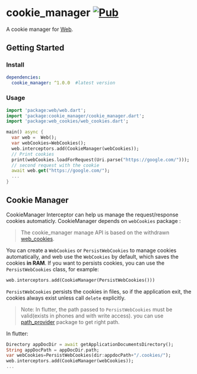 # cookie_manager [![Pub](https://img.shields.io/pub/v/cookie_manager.svg?style=flat-square)](https://pub.dartlang.org/packages/cookie_manager)

A  cookie manager for [Web](https://github.com/tautalos/web).

## Getting Started

### Install

```yaml
dependencies:
  cookie_manager: ^1.0.0  #latest version
```

### Usage

```dart
import 'package:web/web.dart';
import 'package:cookie_manager/cookie_manager.dart';
import 'package:web_cookies/web_cookies.dart';

main() async {
  var web =  Web();
  var webCookies=WebCookies();
  web.interceptors.add(CookieManager(webCookies));
  // Print cookies
  print(webCookies.loadForRequest(Uri.parse("https://google.com/")));
  // second request with the cookie
  await web.get("https://google.com/");
  ... 
}
```

## Cookie Manager

CookieManager Interceptor can help us manage the request/response cookies automaticly. CookieManager depends on `webCookies` package :

> The cookie_manager  manage API is based on the withdrawn [web_cookies](https://github.com/tautalos/web_cookies).

You can create a `WebCookies` or `PersistWebCookies` to manage cookies automatically, and web use the `WebCookies` by default, which saves the cookies **in RAM**. If you want to persists cookies, you can use the `PersistWebCookies` class, for example:

```dart
web.interceptors.add(CookieManager(PersistWebCookies()))
```

`PersistWebCookies` persists the cookies in files, so if the application exit, the cookies always exist unless call `delete` explicitly.

> Note: In flutter, the path passed to `PersistWebCookies` must be valid(exists in phones and with write access). you can use [path_provider](https://pub.dartlang.org/packages/path_provider) package to get right path.

In flutter: 

```dart
Directory appDocDir = await getApplicationDocumentsDirectory();
String appDocPath = appDocDir.path;
var webCookies=PersistWebCookies(dir:appdocPath+"/.cookies/");
web.interceptors.add(CookieManager(webCookies));
...
```
